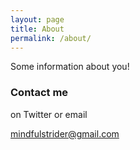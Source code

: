 ```yaml
---
layout: page
title: About
permalink: /about/
---
```


Some information about you!

### Contact me

on Twitter or email

[mindfulstrider@gmail.com](mailto:mindfulstrider@gmail.com)

